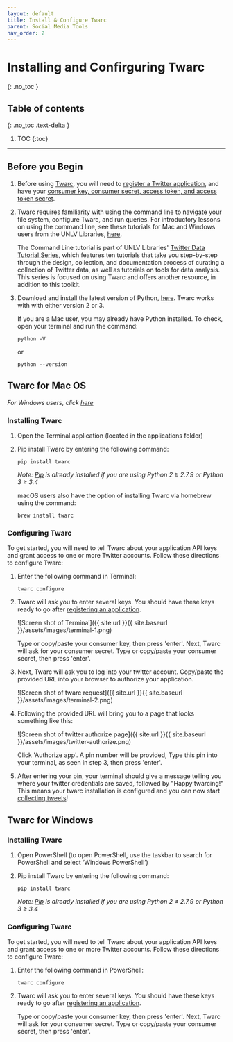 ```yaml
---
layout: default
title: Install & Configure Twarc
parent: Social Media Tools
nav_order: 2
---
```

# Installing and Confirguring Twarc
{: .no_toc }

## Table of contents
{: .no_toc .text-delta }

1. TOC
{:toc}

---

## Before you Begin

1. Before using [Twarc](https://github.com/DocNow/twarc), you will need to [register a Twitter application](../social-media/twitter-setup), and have your [consumer key, consumer secret, access token, and access token secret](../social-media/twitter-setup#accessing-keys-and-tokens). 

2. Twarc requires familiarity with using the command line to navigate your file system, configure Twarc, and run queries. For introductory lessons on using the command line, see these tutorials for Mac and Windows users from the UNLV Libraries, [here](https://www.library.unlv.edu/whats_new_in_special_collections/2019/02/new-digital-collections-introduction-command-line.html). 
   
   The Command Line tutorial is part of UNLV Libraries' [Twitter Data Tutorial Series](https://www.library.unlv.edu/whats_new_in_special_collections/2019/04/new-digital-collections-1-october-twitter-data-tutorial), which features ten tutorials that take you step-by-step through the design, collection, and documentation process of curating a collection of Twitter data, as well as tutorials on tools for data analysis. This series is focused on using Twarc and offers another resource, in addition to this toolkit. 

3. Download and install the latest version of Python, [here](https://www.python.org/downloads/). Twarc works with with either version 2 or 3.

   If you are a Mac user, you may already have Python installed. To check, open your terminal and run the command:

   `python -V`

   or

   `python --version`

## Twarc for Mac OS
_For Windows users, click [here](#twarc-for-windows)_

### Installing Twarc

1. Open the Terminal application (located in the applications folder)
2. Pip install Twarc by entering the following command: 

   `pip install twarc`

   _Note: [Pip](https://pip.pypa.io/en/stable/installing/) is already installed if you are using Python 2 ≥ 2.7.9 or Python 3 ≥ 3.4_

   macOS users also have the option of installing Twarc via homebrew using the command:

   `brew install twarc`

### Configuring Twarc

To get started, you will need to tell Twarc about your application API keys and grant access to one or more Twitter accounts. Follow these directions to configure Twarc:

1. Enter the following command in Terminal:

   `twarc configure`
2. Twarc will ask you to enter several keys. You should have these keys ready to go after [registering an application](../social-media/twitter-setup#accessing-keys-and-tokens). 

   ![Screen shot of Terminal]({{ site.url }}{{ site.baseurl }}/assets/images/terminal-1.png)

   Type or copy/paste your consumer key, then press 'enter'. Next, Twarc will ask for your consumer secret. Type or copy/paste your consumer secret, then press 'enter'.
3. Next, Twarc will ask you to log into your twitter account. Copy/paste the provided URL into your browser to authorize your application. 

   ![Screen shot of twarc request]({{ site.url }}{{ site.baseurl }}/assets/images/terminal-2.png)

4. Following the provided URL will bring you to a page that looks something like this:

   ![Screen shot of twitter authorize page]({{ site.url }}{{ site.baseurl }}/assets/images/twitter-authorize.png)

   Click 'Authorize app'. A pin number will be provided, Type this pin into your terminal, as seen in step 3, then press 'enter'.

5. After entering your pin, your terminal should give a message telling you where your twitter credentials are saved, followed by "Happy twarcing!" This means your twarc installation is configured and you can now start [collecting tweets]()!

## Twarc for Windows

### Installing Twarc

1. Open PowerShell (to open PowerShell, use the taskbar to search for PowerShell and select ‘Windows PowerShell’)
2. Pip install Twarc by entering the following command: 

   `pip install twarc`

   _Note: [Pip](https://pip.pypa.io/en/stable/installing/) is already installed if you are using Python 2 ≥ 2.7.9 or Python 3 ≥ 3.4_

### Configuring Twarc

To get started, you will need to tell Twarc about your application API keys and grant access to one or more Twitter accounts. Follow these directions to configure Twarc:

1. Enter the following command in PowerShell:

   `twarc configure`
2. Twarc will ask you to enter several keys. You should have these keys ready to go after [registering an application](../social-media/twitter-setup#accessing-keys-and-tokens). 

    Type or copy/paste your consumer key, then press 'enter'. Next, Twarc will ask for your consumer secret. Type or copy/paste your consumer secret, then press 'enter'.
